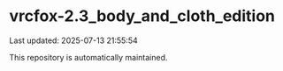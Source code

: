 # vrcfox-2.3_body_and_cloth_edition

Last updated: 2025-07-13 21:55:54

This repository is automatically maintained.

